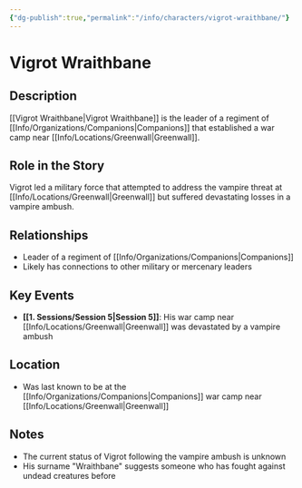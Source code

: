 ```yaml
---
{"dg-publish":true,"permalink":"/info/characters/vigrot-wraithbane/"}
---
```


# Vigrot Wraithbane

## Description
[[Vigrot Wraithbane\|Vigrot Wraithbane]] is the leader of a regiment of [[Info/Organizations/Companions\|Companions]] that established a war camp near [[Info/Locations/Greenwall\|Greenwall]].

## Role in the Story
Vigrot led a military force that attempted to address the vampire threat at [[Info/Locations/Greenwall\|Greenwall]] but suffered devastating losses in a vampire ambush.

## Relationships
- Leader of a regiment of [[Info/Organizations/Companions\|Companions]]
- Likely has connections to other military or mercenary leaders

## Key Events
- **[[1. Sessions/Session 5\|Session 5]]**: His war camp near [[Info/Locations/Greenwall\|Greenwall]] was devastated by a vampire ambush

## Location
- Was last known to be at the [[Info/Organizations/Companions\|Companions]] war camp near [[Info/Locations/Greenwall\|Greenwall]]

## Notes
- The current status of Vigrot following the vampire ambush is unknown
- His surname "Wraithbane" suggests someone who has fought against undead creatures before